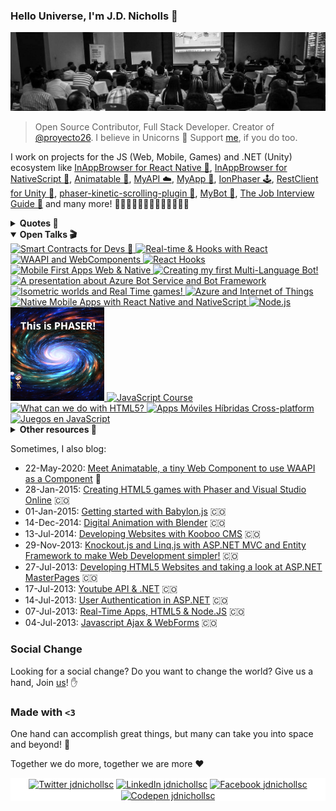 ### Hello Universe, I'm J.D. Nicholls 👋

![GitHub Profile](https://github.com/jdnichollsc/jdnichollsc/blob/master/profile.jpeg?raw=true)
> Open Source Contributor, Full Stack Developer. Creator of [@proyecto26](https://github.com/proyecto26). I believe in Unicorns 🦄 Support [me](https://github.com/sponsors/jdnichollsc), if you do too.

I work on projects for the JS (Web, Mobile, Games) and .NET (Unity) ecosystem like [InAppBrowser for React Native 📱](https://github.com/proyecto26/react-native-inappbrowser), [InAppBrowser for NativeScript 📱](https://github.com/proyecto26/nativescript-inappbrowser), [Animatable 💫](https://github.com/proyecto26/animatable-component), [MyAPI ☁️](https://github.com/proyecto26/MyAPI), [MyApp 🤳](https://github.com/proyecto26/MyApp), [IonPhaser 🕹️](https://github.com/proyecto26/ion-phaser), [RestClient for Unity 🤘](https://github.com/proyecto26/RestClient), [phaser-kinetic-scrolling-plugin 🎥](https://github.com/proyecto26/Phaser-Kinetic-Scrolling-Plugin), [MyBot 🤖](https://github.com/proyecto26/MyBot), [The Job Interview Guide 💼](https://github.com/proyecto26/TheJobInterviewGuide) and many more! 🍭🍬🍫🍦🍩🥧🍨🍰🍪🧁🍯🍧🍮

<details>
  <summary><b>Quotes 📝</b></summary>

- 🌱 To be, or not to be, that's not the dilemma... Let it be!
- 🌌 The universe is order from chaos, a beautiful contradiction
- 🌎 Our comfort zone is the Earth
- 🐛 Anyone who doesn't use GitHub for inspiration is doomed to repeat the same mistakes
- 🥟 Something better than empanadas? The tickles
- 👯 Blood makes us relatives but our feelings make us a Family
- 💬 You cannot help someone who doesn't want to be helped
- 🏫 A world that doesn't care about the education of people, so people don't care about the world...
- 🧠 You are not wise because of the amount of things you say, but because of the amount of things that you keep quiet
- 🤔 When you think that the world is a lonely place, remember that you will always have yourself and it is really the only thing you need to be happy
- 💫 Sometimes the world is not ready for us... sometimes we are ahead of our times, and that is good, because it means that we are the change we want to see in the world.
- 🙏 Muchas personas han pasado por mi vida al tratar de encontrar algo especial afuera, y realmente me alegra porque me han permitido darme cuenta lo especial que soy, de que soy alguien que ve lo que otros no, y no tengo que vivir al modo que otros quieran, sino al que me haga realmente feliz, vivir para mi... así que vive tu vida y sé feliz, porque no tienes que ajustarte a nadie más que a ti mismo!
- 🔭 Para otros los errores de uno pueden parecer estúpidos, y más porque la mayoría juzga con lo que ve a primera vista, pero no hay diamante perfecto que se haya hecho sin tenerse que haber pulido bastante primero, es por eso que cagarla es bueno si aprendes de tus errores de manera temprana, si forjas unas bases solidas para luego crecer hasta donde te lo propongas, porque en cambio hay gente en la vida que cree que lo ha hecho todo perfecto, a su modo, que sus acciones no contemplan errores, y la mayoría no llegan a tener un gran propósito e impacto en la vida de otros. Aveces tienes que ser ese ejemplo, el que más ha sufrido, el que más ha caído pero que te has levantado de nuevo con la ayuda de Dios, para ser quien le enseñe a todos algo que no habían visto, sin soberbia y con la humildad de saber todo lo que te costó para llegar a donde te encuentras... así que mira con otros ojos, no te deprimas por el ahora que es temporal, concentra tus ojos en el futuro porque para eso tienes tiempo, para descubrir hasta donde podrás llegar y el impacto que tendrás en la vida de los demás, porque al final somos una pequeña luz en toda este basta oscuridad llamada Universo.
</details>

<details open>
  <summary><b>Open Talks 🎬</b></summary>

  <a href="https://slides.com/juandavidnicholls/smart-contracts">
    <img alt="Smart Contracts for Devs 📜" src="https://media.slid.es/thumbnails/e2b60044c3ae4343f8a472a58e6d626b/thumb.jpg?1636242681" width="150">
  </a>
  <a href="https://slides.com/juandavidnicholls/realtime-hooks-react">
    <img alt="Real-time & Hooks with React" src="https://s3.amazonaws.com/media-p.slid.es/thumbnails/3a059e9964b2646dcd227fd39b721813/thumb.jpg?1597903385" width="150">
  </a>
  <a href="https://slides.com/juandavidnicholls/waapi-webcomponents">
    <img alt="WAAPI and WebComponents" src="https://s3.amazonaws.com/media-p.slid.es/thumbnails/7250847ce78fe7bdc5d917ff57eab712/thumb.jpg?1597894296" width="150">
  </a>
  <a href="https://slides.com/juandavidnicholls/react-hooks">
    <img alt="React Hooks" src="https://s3.amazonaws.com/media-p.slid.es/thumbnails/77e61269d16cc9e49a4d76c13bcf6d56/thumb.jpg?1598320825" width="150">
  </a>
  <a href="https://slides.com/juandavidnicholls/mobile-first-apps-web-native">
    <img alt="Mobile First Apps Web & Native" src="https://s3.amazonaws.com/media-p.slid.es/thumbnails/f168eef141c669b85629fb6665d9bd52/thumb.jpg?1603807477" width="150">
  </a>
  <a href="https://slides.com/juandavidnicholls/my-bot">
    <img alt="Creating my first Multi-Language Bot!" src="https://s3.amazonaws.com/media-p.slid.es/thumbnails/6243a9c19a6c5cf561dd708a3b514f85/thumb.jpg?1603807958" width="150">
  </a>
  <a href="https://slides.com/juandavidnicholls/bot-framework">
    <img alt="A presentation about Azure Bot Service and Bot Framework" src="https://s3.amazonaws.com/media-p.slid.es/thumbnails/cccc16e04aa7a002cba1050d2d7e47b9/thumb.jpg?1603808271" width="150">
  </a>
  <a href="https://slides.com/juandavidnicholls/phaser-workshop">
    <img alt="Isometric worlds and Real Time games!" src="https://s3.amazonaws.com/media-p.slid.es/thumbnails/9fbc37b2353def9514bffa2c55775d07/thumb.jpg?1603774939" width="150">
  </a>
  <a href="https://slides.com/juandavidnicholls/azure-iot">
    <img alt="Azure and Internet of Things" src="https://s3.amazonaws.com/media-p.slid.es/thumbnails/1b1f956bd57a99cefb1cb08cb955780a/thumb.jpg?1603808687" width="150">
  </a>
  <a href="https://slides.com/juandavidnicholls/native-mobile-apps">
    <img alt="Native Mobile Apps with React Native and NativeScript" src="https://s3.amazonaws.com/media-p.slid.es/thumbnails/15b76b9403034220565c9f06b3204722/thumb.jpg?1561509127" width="150">
  </a>
  <a href="https://slides.com/juandavidnicholls/node-js">
    <img alt="Node.js" src="https://s3.amazonaws.com/media-p.slid.es/thumbnails/7c4234a7434d7fba33ec1ad7ebc6c34b/thumb.jpg?1603775068" width="150">
  </a>
  <a href="https://slides.com/juandavidnicholls/phaser">
    <img alt="This is Phaser!" src="img/phaser.png" width="150">
  </a>
  <a href="https://slides.com/juandavidnicholls/javascript">
    <img alt="JavaScript Course" src="https://s3.amazonaws.com/media-p.slid.es/thumbnails/a5f43392a4532dc9c14561c91973efe6/thumb.jpg?1603775441" width="150">
  </a>
  <a href="https://slides.com/juandavidnicholls/html5">
    <img alt="What can we do with HTML5?" src="https://s3.amazonaws.com/media-p.slid.es/thumbnails/91fc0267e4da0c8b012bd7ae0f834ba1/thumb.jpg?1603775550" width="150">
  </a>
  <a href="https://slides.com/juandavidnicholls/apps-moviles">
    <img alt="Apps Móviles Híbridas Cross-platform" src="https://s3.amazonaws.com/media-p.slid.es/thumbnails/f80c8bf02845a9205bb0c0e93820abbe/thumb.jpg?1603652025" width="150">
  </a>
  <a href="https://slides.com/juandavidnicholls/juegos-en-javascript">
    <img alt="Juegos en JavaScript" src="https://s3.amazonaws.com/media-p.slid.es/thumbnails/juandavidnicholls/f07587/juegos-en-javascript.jpg" width="150">
  </a>
</details>

<details>
  <summary><b>Other resources 🍬</b></summary>
  
  - [The Job Interview Guide](https://gist.github.com/jdnichollsc/b9bedff406b54c3ae2cd651512683b51).
  - [ALM (Application lifecycle management)](https://1drv.ms/p/s!AuuT0nlcIqEUyBqk3-ueD4-0z2do).
  - [Creación de aplicaciones Web utilizando las últimas tecnologías con ASP.NET](https://1drv.ms/p/s!AuuT0nlcIqEUzxmAd40bYha56FV3).
  - [Aplicaciones en Facebook con ASP.NET MVC, Entity Framework y Facebook SDK](https://1drv.ms/p/s!AuuT0nlcIqEUjRi32ZZvlOpHE_B-).
</details>

Sometimes, I also blog:
- 22-May-2020: [Meet Animatable, a tiny Web Component to use WAAPI as a Component](https://dev.to/jdnichollsc/meet-animatable-a-tiny-web-component-to-use-web-animations-api-as-a-component-1glh) 💫
- 28-Jan-2015: [Creating HTML5 games with Phaser and Visual Studio Online](http://www.nicholls.co/blog/post/Creando-Juegos-HTML5-con-Phaser-en-Monaco) 🇨🇴
- 01-Jan-2015: [Getting started with Babylon.js](http://www.nicholls.co/blog/post/Iniciando-con-Babylonjs) 🇨🇴
- 14-Dec-2014: [Digital Animation with Blender](http://www.nicholls.co/blog/post/Animacion-Digital-con-Blender) 🇨🇴
- 13-Jul-2014: [Developing Websites with Kooboo CMS](http://www.nicholls.co/blog/post/Desarrollando-Sitios-Web-Administrables-con-Kooboo-CMS) 🇨🇴
- 29-Nov-2013: [Knockout.js and Linq.js with ASP.NET MVC and Entity Framework to make Web Development simpler!](ckoutjs-y-Linqjs-con-ASPNET-MVC-y-Entity-Framework-para-hacer-nuestros-Desarrollos-Web-mucho-mas-simples!) 🇨🇴
- 27-Jul-2013: [Developing HTML5 Websites and taking a look at ASP.NET MasterPages](http://www.nicholls.co/blog/post/Desarrollando-organizadamente-con-MasterPages) 🇨🇴
- 17-Jul-2013: [Youtube API & .NET](http://www.nicholls.co/blog/post/Youtube-API-y-NET) 🇨🇴
- 14-Jul-2013: [User Authentication in ASP.NET](http://www.nicholls.co/blog/post/Autenticacion-de-Usuarios-en-ASPNET) 🇨🇴
- 07-Jul-2013: [Real-Time Apps, HTML5 & Node.JS](http://www.nicholls.co/blog/post/Aplicaciones-en-Tiempo-Real-HTML5-y-NodeJS) 🇨🇴
- 04-Jul-2013: [Javascript Ajax & WebForms](http://www.nicholls.co/blog/post/Javascript-Ajax-y-WebForms) 🇨🇴

### Social Change
Looking for a social change? Do you want to change the world? Give us a hand, Join [us](https://github.com/proyecto26/social-change)! ✋

### Made with `<3`
One hand can accomplish great things, but many can take you into space and beyond! 🌌

Together we do more, together we are more ❤️
<!--
**jdnichollsc/jdnichollsc** is a ✨ _special_ ✨ repository because its `README.md` (this file) appears on your GitHub profile.

Here are some ideas to get you started:

- 🔭 I’m currently working on ...
- 🌱 I’m currently learning ...
- 👯 I’m looking to collaborate on ...
- 🤔 I’m looking for help with ...
- 💬 Ask me about ...
- 📫 How to reach me: ...
- 😄 Pronouns: ...
- ⚡ Fun fact: ...
-->

<p align="center" style="background-color:white">
<a href="https://twitter.com/jdnichollsc" target="blank"><img align="center" src="https://cdn.jsdelivr.net/npm/simple-icons@3.0.1/icons/twitter.svg" alt="Twitter jdnichollsc" height="30" width="30" /></a>
<a href="https://linkedin.com/in/jdnichollsc" target="blank"><img align="center" src="https://cdn.jsdelivr.net/npm/simple-icons@3.0.1/icons/linkedin.svg" alt="LinkedIn jdnichollsc" height="30" width="30" /></a>
<a href="https://fb.com/jdnichollsc" target="blank"><img align="center" src="https://cdn.jsdelivr.net/npm/simple-icons@3.0.1/icons/facebook.svg" alt="Facebook jdnichollsc" height="30" width="30" /></a>
<a href="https://www.codepen.io/jdnichollsc" target="blank"><img align="center" src="https://cdn.jsdelivr.net/npm/simple-icons@3.0.1/icons/codepen.svg" alt="Codepen jdnichollsc" height="30" width="30" /></a>
</p>
